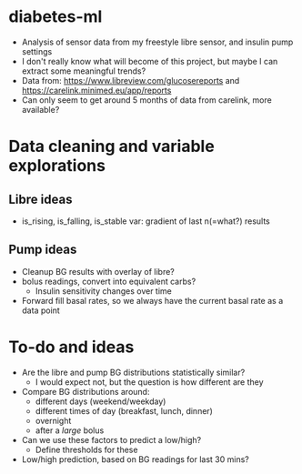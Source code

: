 # diabetes-ml
* Analysis of sensor data from my freestyle libre sensor, and insulin pump settings
* I don't really know what will become of this project, but maybe I can extract some meaningful trends?
* Data from: https://www.libreview.com/glucosereports and https://carelink.minimed.eu/app/reports
* Can only seem to get around 5 months of data from carelink, more available?

# Data cleaning and variable explorations
## Libre ideas
* is_rising, is_falling, is_stable var: gradient of last n(=what?) results

## Pump ideas
* Cleanup BG results with overlay of libre?
* bolus readings, convert into equivalent carbs?
	* Insulin sensitivity changes over time
* Forward fill basal rates, so we always have the current basal rate as a data point

# To-do and ideas
* Are the libre and pump BG distributions statistically similar?
	* I would expect not, but the question is how different are they
* Compare BG distributions around:
	* different days (weekend/weekday)
	* different times of day (breakfast, lunch, dinner)
	* overnight
	* after a _large_ bolus
* Can we use these factors to predict a low/high?
	* Define thresholds for these
* Low/high prediction, based on BG readings for last 30 mins?
